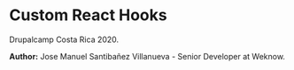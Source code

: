 # Custom React Hooks

Drupalcamp Costa Rica 2020.

**Author:** Jose Manuel Santibañez Villanueva - Senior Developer at Weknow.
